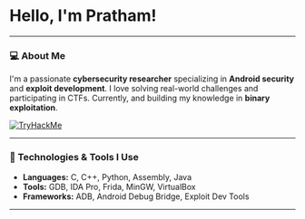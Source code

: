 # Hello, I'm Pratham!

---

### 💻 About Me

I'm a passionate **cybersecurity researcher** specializing in **Android security** and **exploit development**. I love solving real-world challenges and participating in CTFs. Currently, and building my knowledge in **binary exploitation**.


[![TryHackMe](https://tryhackme-badges.s3.amazonaws.com/1147043.png)](https://tryhackme.com/p/1147043)


---

### 🔧 Technologies & Tools I Use

- **Languages:** C, C++, Python, Assembly, Java
- **Tools:** GDB, IDA Pro, Frida, MinGW, VirtualBox
- **Frameworks:** ADB, Android Debug Bridge, Exploit Dev Tools

---
